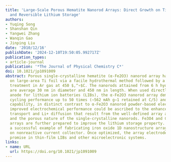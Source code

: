 ```yaml
---
title: 'Large-Scale Porous Hematite Nanorod Arrays: Direct Growth on Titanium Foil
  and Reversible Lithium Storage'
authors:
- Yuqing Song
- Shanshan Qin
- Yangwei Zhang
- Wanqin Gao
- Jinping Liu
date: '2010/12/16'
publishDate: '2024-12-10T19:50:05.992717Z'
publication_types:
- article-journal
publication: '*The Journal of Physical Chemistry C*'
doi: 10.1021/jp1091009
abstract: Porous single-crystalline hematite (α-Fe2O3) nanorod array has been synthesized
  on large-area Ti foil via a facile hydrothermal method followed by a simple annealing
  treatment in Ar gas at 450 $,^∘$C. The nanorods attained from 6 h hydrothermal reaction
  are average 30 nm in diameter and 450 nm in length. When used directly as additive-free
  anode for lithium ion batteries (LIBs), the α-Fe2O3 nanorod array demonstrates excellent
  cycling performance up to 50 times (∼562 mAh g−1 retained at C/5) and good rate
  capability, in distinct contrast to α-Fe2O3 nanorod powder-based electrode. The
  improved electrochemical performance could be ascribed to the enhanced electron
  transport and Li+ diffusion that result from the well-defined array architecture
  and the porous nature of the single-crystalline nanorods. Fe3O4 and C/α-Fe2O3 nanorod
  arrays are further prepared to improve the lithium storage property. Our work represents
  a successful example of fabricating iron oxide 1D nanostructure arrays directly
  on nonreactive current collector. Once optimized, the array electrode may hold great
  promise in thin-film LIBs and other microelectronic systems.
links:
- name: URL
  url: https://doi.org/10.1021/jp1091009
---
```

